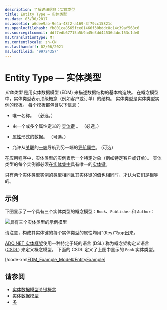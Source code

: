 ```yaml
---
description: 了解详细信息：实体类型
title: Entity Type — 实体类型
ms.date: 03/30/2017
ms.assetid: a6dee9ab-9e4a-48f2-a169-3f79cc15821c
ms.openlocfilehash: fb801ca8565fce01466f30bddc8c14c39af568c6
ms.sourcegitcommit: ddf7edb67715a5b9a45e3dd44536dabc153c1de0
ms.translationtype: MT
ms.contentlocale: zh-CN
ms.lasthandoff: 02/06/2021
ms.locfileid: "99724357"
---
```

# <a name="entity-type"></a>Entity Type — 实体类型

*实体类型* 是用实体数据模型 (EDM) 来描述数据结构的基本构造块。 在概念模型中，实体类型表示顶级概念（例如客户或订单）的结构。 实体类型是实体类型实例的模板。 每个模板都包含以下信息：  
  
- 唯一名称。 （必选。）  
  
- 由一个或多个属性定义的 [实体键](entity-key.md) 。 （必选。）  
  
- [属性](property.md)形式的数据。 （可选。）  
  
- 允许从[关联](association-type.md)的[一端](association-end.md)导航到另一端的[导航属性](navigation-property.md)。 (可选)  
  
 在应用程序中，实体类型的实例表示一个特定对象（例如特定客户或订单）。 实体类型的每个实例都必须在[实体集中](entity-set.md)具有唯一的[实体键](entity-key.md)。  
  
 只有两个实体类型实例的类型相同且其实体键的值也相同时，才认为它们是相等的。  
  
## <a name="example"></a>示例  

 下图显示了一个具有三个实体类型的概念模型：`Book`、`Publisher` 和 `Author`：  
  
 ![具有三个实体类型的示例模型](./media/entity-type/example-model-three-entity-types.gif)  
  
 请注意，构成其实体键的每个实体类型的属性均用“(Key)”标示出来。  
  
 [ADO.NET 实体框架](./ef/index.md)使用一种特定于域的语言 (DSL) 称为概念架构定义语言 ([CSDL](/ef/ef6/modeling/designer/advanced/edmx/csdl-spec)) 来定义概念模型。 下面的 CSDL 定义了上图中显示的 `Book` 实体类型。  
  
 [!code-xml[EDM_Example_Model#EntityExample](../../../../samples/snippets/xml/VS_Snippets_Data/edm_example_model/xml/books.edmx#entityexample)]  
  
## <a name="see-also"></a>请参阅

- [实体数据模型关键概念](entity-data-model-key-concepts.md)
- [实体数据模型](entity-data-model.md)
- [多](facet.md)
